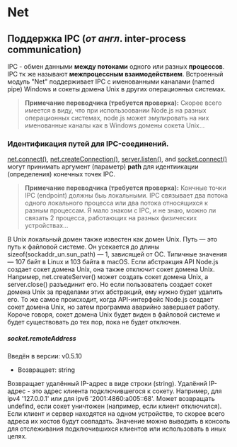 # Net

## Поддержка IPC (_от англ_. inter-process communication)

IPC - обмен данными **между потоками** одного или разных **процессов**. IPC тк же называют **межпроцессным взаимодействием**.
Встроенный модуль "Net" поддерживает IPC с именованными каналами (named pipe) Windows и сокеты домена Unix в других операционных системах.

> **Примечание переводчика (требуется проверка):**
> Скорее всего имеется в виду, что при использоовании Node.js на разных операционных системах, node.js может эмулировать на них именованные каналы как в Windows домены сокета Unix...

### Идентификация путей для IPC-соединений.

[net.connect()](), [net.createConnection()](), [server.listen()](), and [socket.connect()]() могут принимать аргумент (параметр) **path** для идентиикации (определения) конечных точек IPC. 

> **Примечание переводчика (требуется проверка):**
> Кончные точки IPC (endpoint) должны быь локальными. IPC связывает два потока одного локального процесса или два потока относящихся к разным процессам. Я мало знаком с IPC, и не знаю, можно ли связать 2 процесса, работающих на разных физических устройствах...


В Unix локальный домен также известен как домен Unix.  Путь — это путь к файловой системе.  Он усекается до длины sizeof(sockaddr_un.sun_path) — 1, зависящей от ОС. Типичные значения — 107 байт в Linux и 103 байта в macOS.  Если абстракция API Node.js создает сокет домена Unix, она также отключит сокет домена Unix.  Например, net.createServer() может создать сокет домена Unix, а server.close() разъединит его.  Но если пользователь создает сокет домена Unix за пределами этих абстракций, ему нужно будет удалить его.  То же самое происходит, когда API-интерфейс Node.js создает сокет домена Unix, но затем программа аварийно завершает работу.  Короче говоря, сокет домена Unix будет виден в файловой системе и будет существовать до тех пор, пока не будет отключен.











##### socket.remoteAddress

Введён в версии: v0.5.10

- Возвращает: string

Возвращает удалённый IP-адрес в виде строки (string). Удалённй IP-адрес - это адрес клиента подключившегося к сокету.
Например, для ipv4 '127.0.0.1' или для ipv6 '2001:4860:a005::68'. Может возвращать undefind, если сокет уничтожен (например, если клиент отключился). Если клиент и сервер находятся на одном устройстве, то скорее всего адреса их хостов будут совпадать.
Значение можно выводить в консоль для отслеживания подключившихся клиентов или использовать в иных целях.
